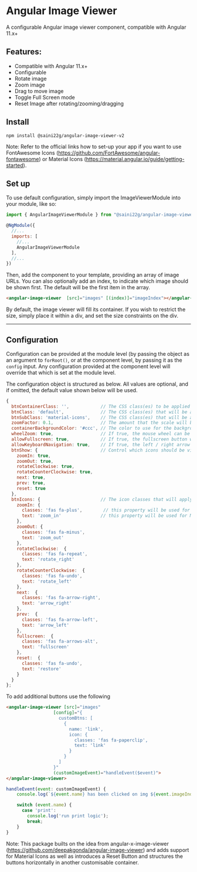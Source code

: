 
# Angular Image Viewer

A configurable Angular image viewer component, compatible with Angular 11.x+ 

## Features:
 * Compatible with Angular 11.x+
 * Configurable
 * Rotate image
 * Zoom image
 * Drag to move image
 * Toggle Full Screen mode
 * Reset Image after rotating/zooming/dragging

## Install

``` npm install @saini22g/angular-image-viewer-v2 ```

Note: Refer to the official links how to set-up your app if you want to use FontAwesome Icons (https://github.com/FortAwesome/angular-fontawesome) or Material Icons (https://material.angular.io/guide/getting-started).

## Set up

To use default configuration, simply import the ImageViewerModule into your module, like so:

```javascript
import { AngularImageViewerModule } from "@saini22g/angular-image-viewer-v2";

@NgModule({
  //...
  imports: [
    //...
    AngularImageViewerModule
  ],
  //...
})
```

Then, add the component to your template, providing an array of image URLs. You can also optionally add an index, to indicate which image should be shown first. The default will be the first item in the array.

```html
<angular-image-viewer  [src]="images" [(index)]="imageIndex"></angular-image-viewer>
```

By default, the image viewer will fill its container. If you wish to restrict the size, simply place it within a div, and set the size constraints on the div.

---

## Configuration

Configuration can be provided at the module level (by passing the object as an argument to `forRoot()`, or at the component level, by passing it as the `config` input. Any configuration provided at the component level will override that which is set at the module level.

The configuration object is structured as below. All values are optional, and if omitted, the default value shown below will be used.

```javascript
{
  btnContainerClass: '',            // The CSS class(es) to be applied to the button container
  btnClass: 'default',              // The CSS class(es) that will be applied to the buttons e.g. default is needed for FontAwesome icons, while not needed for Material Icons
  btnSubClass: 'material-icons',    // The CSS class(es) that will be applied to span elements inside material buttons (a Elements)
  zoomFactor: 0.1,                  // The amount that the scale will be increased by
  containerBackgroundColor: '#ccc', // The color to use for the background. This can provided in hex, or rgb(a).
  wheelZoom: true,                  // If true, the mouse wheel can be used to zoom in
  allowFullscreen: true,            // If true, the fullscreen button will be shown, allowing the user to enter fullscreen mode
  allowKeyboardNavigation: true,    // If true, the left / right arrow keys can be used for navigation
  btnShow: {                        // Control which icons should be visible                
    zoomIn: true,
    zoomOut: true,
    rotateClockwise: true,
    rotateCounterClockwise: true,
    next: true,
    prev: true,
    reset: true
  },
  btnIcons: {                       // The icon classes that will apply to the buttons. By default, font-awesome is used.
    zoomIn: {
      classes: 'fas fa-plus',        // this property will be used for FontAwesome and other libraries to set the icons via the classes - choose one: classes or text
      text: 'zoom_in'               // this property will be used for Material-Icons and similar libraries to set the icons via the text
    },
    zoomOut: {
      classes: 'fas fa-minus',
      text: 'zoom_out'
    },
    rotateClockwise:  {
      classes: 'fas fa-repeat',
      text: 'rotate_right'
    },
    rotateCounterClockwise:  {
      classes: 'fas fa-undo',
      text: 'rotate_left'
    },
    next:  {
      classes: 'fas fa-arrow-right',
      text: 'arrow_right'
    },
    prev:  {
      classes: 'fas fa-arrow-left',
      text: 'arrow_left'
    },
    fullscreen:  {
      classes: 'fas fa-arrows-alt',
      text: 'fullscreen'
    },
    reset:  {
      classes: 'fas fa-undo',
      text: 'restore'
    }
  }
};
```

To add additional buttons use the following 

```html 
<angular-image-viewer [src]="images" 
                  [config]="{
                    customBtns: [
                      {
                        name: 'link',
                        icon: {
                          classes: 'fas fa-paperclip',
                          text: 'link'
                        }
                      }
                    ]
                  }"
                  (customImageEvent)="handleEvent($event)">
</angular-image-viewer>
```

```javascript
handleEvent(event: customImageEvent) {
    console.log(`${event.name} has been clicked on img ${event.imageIndex + 1}`);

    switch (event.name) {
      case 'print':
        console.log('run print logic');
        break;
    }
}
```

Note: This package builts on the idea from angular-x-image-viewer (https://github.com/deepakgonda/angular-image-viewer) and adds support for Material Icons as well as introduces a Reset Button and structures the buttons horizontally in another customisable container.